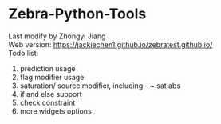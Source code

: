# Zebra-Python-Tools

Last modify by Zhongyi Jiang \
Web version: https://jackiechen1.github.io/zebratest.github.io/ \
Todo list:
1. prediction usage
2. flag modifier usage
3. saturation/ source modifier, including - ~ sat abs
4. if and else support
5. check constraint
6. more widgets options


